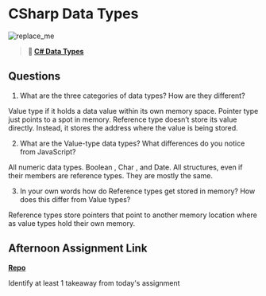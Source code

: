 # CSharp Data Types

![replace_me](https://codeworks.blob.core.windows.net/public/assets/img/illustrations/placeholder.svg)

> **📖 [C# Data Types](https://codeworksacademy.com/fs-student-guide/resources/wk10/01-CSharp-Generics)**

## Questions

1. What are the three categories of data types? How are they different?

Value type if it holds a data value within its own memory space.
Pointer type just points to a spot in memory.
Reference type doesn’t store its value directly. Instead, it stores the address where the value is being stored.

2. What are the Value-type data types? What differences do you notice from JavaScript?

 All numeric data types. Boolean , Char , and Date. All structures, even if their members are reference types. They are mostly the same.

3. In your own words how do Reference types get stored in memory? How does this differ from Value types?

Reference types store pointers that point to another memory location where as value types hold their own memory.


## Afternoon Assignment Link

**[Repo](https://github.com/fullmer24/RockPaperScissors)**

Identify at least 1 takeaway from today's assignment
